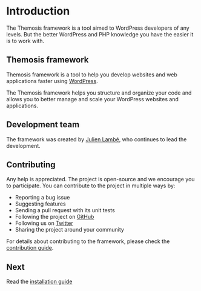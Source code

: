 Introduction============The Themosis framework is a tool aimed to WordPress developers of any levels. But the better WordPress and PHP knowledge you have the easier it is to work with.Themosis framework------------------Themosis framework is a tool to help you develop websites and web applications faster using [WordPress](https://wordpress.org).The Themosis framework helps you structure and organize your code and allows you to better manage and scale your WordPress websites and applications.Development team----------------The framework was created by [Julien Lambé](http://www.themosis.com/), who continues to lead the development.Contributing------------Any help is appreciated. The project is open-source and we encourage you to participate. You can contribute to the project in multiple ways by:- Reporting a bug issue- Suggesting features- Sending a pull request with its unit tests- Following the project on [GitHub](https://github.com/themosis)- Following us on [Twitter](https://twitter.com/Themosis)- Sharing the project around your communityFor details about contributing to the framework, please check the [contribution guide]({{url}}/contributing).Next----Read the [installation guide]({{url}}/installation)
